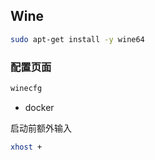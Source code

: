 <!--
 * @Description: 
 * @Version: 1.0
 * @Author: DaLao
 * @Email: dalao_li@163.com
 * @Date: 2022-01-02 02:39:19
 * @LastEditors: DaLao
 * @LastEditTime: 2022-04-29 23:29:46
-->


## Wine


```sh
sudo apt-get install -y wine64
```


### 配置页面


```sh
winecfg
```

- docker

启动前额外输入

```sh
xhost +
```